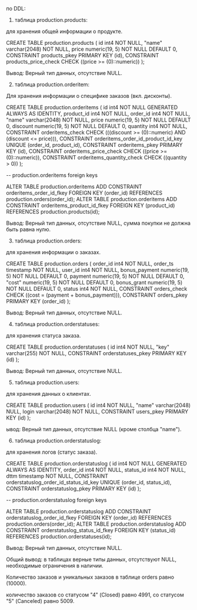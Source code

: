 по DDL:

1) таблица production.products:

для хранения общей информации о продукте.

CREATE TABLE production.products (
	id int4 NOT NULL,
	"name" varchar(2048) NOT NULL,
	price numeric(19, 5) NOT NULL DEFAULT 0,
	CONSTRAINT products_pkey PRIMARY KEY (id),
	CONSTRAINT products_price_check CHECK ((price >= (0)::numeric))
);

Вывод: Верный тип данных, отсутствие NULL.


2) таблица production.orderitem: 

Для хранения информации о специфике заказов (вкл. дисконты).


CREATE TABLE production.orderitems (
	id int4 NOT NULL GENERATED ALWAYS AS IDENTITY,
	product_id int4 NOT NULL,
	order_id int4 NOT NULL,
	"name" varchar(2048) NOT NULL,
	price numeric(19, 5) NOT NULL DEFAULT 0,
	discount numeric(19, 5) NOT NULL DEFAULT 0,
	quantity int4 NOT NULL,
	CONSTRAINT orderitems_check CHECK (((discount >= (0)::numeric) AND (discount <= price))),
	CONSTRAINT orderitems_order_id_product_id_key UNIQUE (order_id, product_id),
	CONSTRAINT orderitems_pkey PRIMARY KEY (id),
	CONSTRAINT orderitems_price_check CHECK ((price >= (0)::numeric)),
	CONSTRAINT orderitems_quantity_check CHECK ((quantity > 0))
);


-- production.orderitems foreign keys

ALTER TABLE production.orderitems ADD CONSTRAINT orderitems_order_id_fkey FOREIGN KEY (order_id) REFERENCES production.orders(order_id);
ALTER TABLE production.orderitems ADD CONSTRAINT orderitems_product_id_fkey FOREIGN KEY (product_id) REFERENCES production.products(id);

Вывод: Верный тип данных, отсутствие NULL, сумма покупки не должна быть равна нулю. 



3) таблица production.orders:

для хранения информации о заказах.

CREATE TABLE production.orders (
	order_id int4 NOT NULL,
	order_ts timestamp NOT NULL,
	user_id int4 NOT NULL,
	bonus_payment numeric(19, 5) NOT NULL DEFAULT 0,
	payment numeric(19, 5) NOT NULL DEFAULT 0,
	"cost" numeric(19, 5) NOT NULL DEFAULT 0,
	bonus_grant numeric(19, 5) NOT NULL DEFAULT 0,
	status int4 NOT NULL,
	CONSTRAINT orders_check CHECK ((cost = (payment + bonus_payment))),
	CONSTRAINT orders_pkey PRIMARY KEY (order_id)
);

Вывод: Верный тип данных, отсутствие NULL.

4) таблица production.orderstatuses: 
   
для хранения статуса заказа.

CREATE TABLE production.orderstatuses (
	id int4 NOT NULL,
	"key" varchar(255) NOT NULL,
	CONSTRAINT orderstatuses_pkey PRIMARY KEY (id)
);

Вывод: Верный тип данных, отсутствие NULL.

5) таблица production.users: 

для хранения данных о клиентах.

CREATE TABLE production.users (
	id int4 NOT NULL,
	"name" varchar(2048) NULL,
	login varchar(2048) NOT NULL,
	CONSTRAINT users_pkey PRIMARY KEY (id)
);

ывод: Верный тип данных, отсутствие NULL (кроме столбца "name").

6) таблица production.orderstatuslog: 

для хранения логов (статус заказа).

CREATE TABLE production.orderstatuslog (
	id int4 NOT NULL GENERATED ALWAYS AS IDENTITY,
	order_id int4 NOT NULL,
	status_id int4 NOT NULL,
	dttm timestamp NOT NULL,
	CONSTRAINT orderstatuslog_order_id_status_id_key UNIQUE (order_id, status_id),
	CONSTRAINT orderstatuslog_pkey PRIMARY KEY (id)
);


-- production.orderstatuslog foreign keys

ALTER TABLE production.orderstatuslog ADD CONSTRAINT orderstatuslog_order_id_fkey FOREIGN KEY (order_id) REFERENCES production.orders(order_id);
ALTER TABLE production.orderstatuslog ADD CONSTRAINT orderstatuslog_status_id_fkey FOREIGN KEY (status_id) REFERENCES production.orderstatuses(id);

Вывод: Верный тип данных, отсутствие NULL.

Общий вывод: в таблицах верные типы данных, отсутствуют NULL, необходимые ограничения в наличии. 

Количество заказов и уникальных заказов в таблице orders равно (10000).

количество заказов со статусом "4" (Closed) равно 4991, со статусом "5" (Canceled) равно 5009. 
